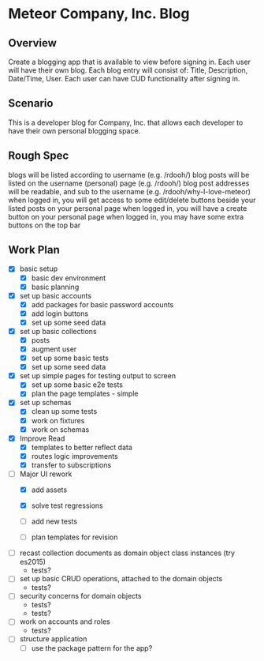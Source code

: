 # Meteor Company, Inc. Blog

## Overview
Create a blogging app that is available to view before signing in. Each user will have their own blog. Each blog entry will consist of: Title, Description, Date/Time, User. Each user can have CUD functionality after signing in.

## Scenario
This is a developer blog for Company, Inc. that allows each developer to have their own personal blogging space.

## Rough Spec
blogs will be listed according to username (e.g. /rdooh/)
blog posts will be listed on the username (personal) page (e.g. /rdooh/)
blog post addresses will be readable, and sub to the username (e.g. /rdooh/why-I-love-meteor)
when logged in, you will get access to some edit/delete buttons beside your listed posts on your personal page
when logged in, you will have a create button on your personal page
when logged in, you may have some extra buttons on the top bar

## Work Plan
- [x] basic setup
  - [x] basic dev environment
  - [x] basic planning
- [x] set up basic accounts
  - [x] add packages for basic password accounts
  - [x] add login buttons
  - [x] set up some seed data
- [x] set up basic collections
  - [x] posts
  - [x] augment user
  - [x] set up some basic tests
  - [x] set up some seed data
- [x] set up simple pages for testing output to screen
  - [x] set up some basic e2e tests
  - [x] plan the page templates - simple
- [x] set up schemas
  - [x] clean up some tests
  - [x] work on fixtures
  - [x] work on schemas
- [x] Improve Read
  - [x] templates to better reflect data
  - [x] routes logic improvements
  - [x] transfer to subscriptions
- [ ] Major UI rework
  - [x] add assets
  - [x] solve test regressions
  - [ ] add new tests
  - [ ] plan templates for revision


- [ ] recast collection documents as domain object class instances (try es2015)
  - tests?
- [ ] set up basic CRUD operations, attached to the domain objects
  - tests?
- [ ] security concerns for domain objects
  - tests?
  - tests?
- [ ] work on accounts and roles
  - tests?
- [ ] structure application
  - [ ] use the package pattern for the app?
